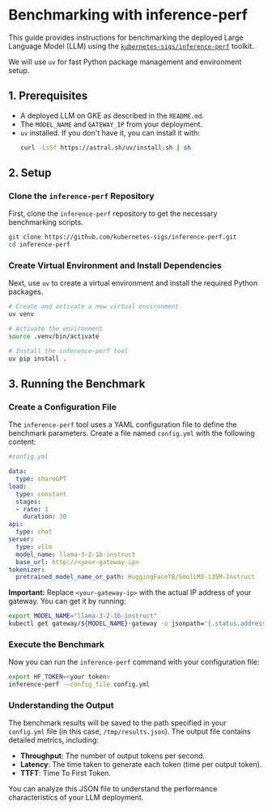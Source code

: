 # Benchmarking with inference-perf

This guide provides instructions for benchmarking the deployed Large Language Model (LLM) using the [`kubernetes-sigs/inference-perf`](https://github.com/kubernetes-sigs/inference-perf) toolkit.

We will use `uv` for fast Python package management and environment setup.

## 1. Prerequisites

- A deployed LLM on GKE as described in the `README.md`.
- The `MODEL_NAME` and `GATEWAY_IP` from your deployment.
- `uv` installed. If you don't have it, you can install it with:
  ```bash
  curl -LsSf https://astral.sh/uv/install.sh | sh
  ```

## 2. Setup

### Clone the `inference-perf` Repository

First, clone the `inference-perf` repository to get the necessary benchmarking scripts.

```bash
git clone https://github.com/kubernetes-sigs/inference-perf.git
cd inference-perf
```

### Create Virtual Environment and Install Dependencies

Next, use `uv` to create a virtual environment and install the required Python packages.

```bash
# Create and activate a new virtual environment
uv venv

# Activate the environment
source .venv/bin/activate

# Install the inference-perf tool
uv pip install .
```

## 3. Running the Benchmark

### Create a Configuration File
The `inference-perf` tool uses a YAML configuration file to define the benchmark parameters. Create a file named `config.yml` with the following content:

```yaml
#config.yml

data:
  type: shareGPT
load:
  type: constant
  stages:
  - rate: 1
    duration: 30
api: 
  type: chat
server:
  type: vllm
  model_name: llama-3-2-1b-instruct
  base_url: http://<your-gateway-ip>
tokenizer:
  pretrained_model_name_or_path: HuggingFaceTB/SmolLM2-135M-Instruct
```

**Important:** Replace `<your-gateway-ip>` with the actual IP address of your gateway. You can get it by running:

```bash
export MODEL_NAME="llama-3-2-1b-instruct"
kubectl get gateway/${MODEL_NAME}-gateway -o jsonpath='{.status.addresses[0].value}'
```

### Execute the Benchmark

Now you can run the `inference-perf` command with your configuration file:

```bash
export HF_TOKEN=<your token>
inference-perf --config_file config.yml
```

### Understanding the Output

The benchmark results will be saved to the path specified in your `config.yml` file (in this case, `/tmp/results.json`). The output file contains detailed metrics, including:

- **Throughput**: The number of output tokens per second.
- **Latency**: The time taken to generate each token (time per output token).
- **TTFT**: Time To First Token.

You can analyze this JSON file to understand the performance characteristics of your LLM deployment.

